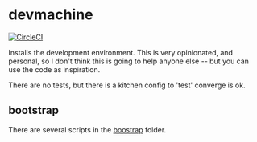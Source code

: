 # devmachine

[![CircleCI](https://circleci.com/gh/gbagnoli/devmachine.svg?style=svg)](https://circleci.com/gh/gbagnoli/devmachine)

Installs the development environment.  This is very opinionated, and personal,
so I don't think this is going to help anyone else -- but you can use the code
as inspiration.

There are no tests, but there is a kitchen config to 'test' converge is ok.

## bootstrap

There are several scripts in the [boostrap](./boostrap) folder.
